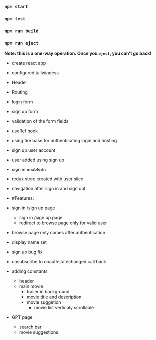 ### `npm start`

### `npm test`

### `npm run build`

### `npm run eject`

**Note: this is a one-way operation. Once you `eject`, you can't go back!**

- create react app
- configured tailwindcss
- Header
- Routing
- login form
- sign up form
- validation of the form fields
- useRef hook
- using fire base for authenticating login and hosting
- sign up user account 
- user added using sign up 
- sign in enabledn
- redux store created with user slice
-  navigation after sign in and sign out
- #Features:
- sign in /sign up page
  - sign in /sign up page
  - redirect to browse page only for valid user
- browse page only comes after authentication
- display name set 
- sign up bug fix
- unsubscribe to onauthstatechanged call back
- adding constants 


  - header
  - main movie
    - trailer in background
    - movie title and description
    - movie suggetion
      - movie list verticaly scrollable
- GPT page
  - search bar
  - movie suggestions
